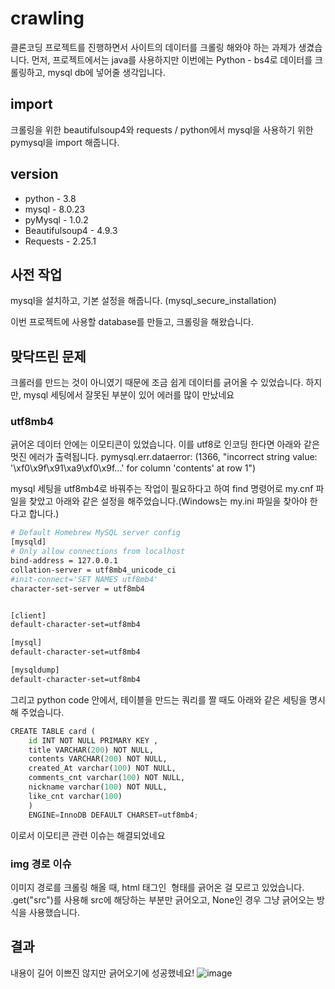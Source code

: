 # crawling

클론코딩 프로젝트를 진행하면서 사이트의 데이터를 크롤링 해와야 하는 과제가 생겼습니다.
먼저, 프로젝트에서는 java를 사용하지만 이번에는 Python - bs4로 데이터를 크롤링하고, mysql db에 넣어줄 생각입니다.

## import

크롤링을 위한 beautifulsoup4와 requests / python에서 mysql을 사용하기 위한 pymysql을 import 해줍니다.

## version

* python - 3.8
* mysql - 8.0.23
* pyMysql - 1.0.2
* Beautifulsoup4 - 4.9.3
* Requests - 2.25.1

## 사전 작업

mysql을 설치하고, 기본 설정을 해줍니다. (mysql_secure_installation)

이번 프로젝트에 사용할 database를 만들고, 크롤링을 해왔습니다.

## 맞닥뜨린 문제
크롤러를 만드는 것이 아니였기 때문에 조금 쉽게 데이터를 긁어올 수 있었습니다.
하지만, mysql 세팅에서 잘못된 부분이 있어 에러를 많이 만났네요

### utf8mb4
긁어온 데이터 안에는 이모티콘이 있었습니다.
이를 utf8로 인코딩 한다면 아래와 같은 멋진 에러가 출력됩니다.
pymysql.err.dataerror: (1366, "incorrect string value: '\\xf0\\x9f\\x91\\xa9\\xf0\\x9f...' for column 'contents' at row 1")

mysql 세팅을 utf8mb4로 바꿔주는 작업이 필요하다고 하여
find 명령어로 my.cnf 파일을 찾았고 아래와 같은 설정을 해주었습니다.(Windows는 my.ini 파일을 찾아야 한다고 합니다.)

```bash
# Default Homebrew MySQL server config
[mysqld]
# Only allow connections from localhost
bind-address = 127.0.0.1
collation-server = utf8mb4_unicode_ci
#init-connect='SET NAMES utf8mb4'
character-set-server = utf8mb4


[client]
default-character-set=utf8mb4

[mysql]
default-character-set=utf8mb4

[mysqldump]
default-character-set=utf8mb4
```
그리고 python code 안에서, 테이블을 만드는 쿼리를 짤 때도 아래와 같은 세팅을 명시해 주었습니다.

```python
CREATE TABLE card (
    id INT NOT NULL PRIMARY KEY ,
    title VARCHAR(200) NOT NULL,
    contents VARCHAR(200) NOT NULL,
    created_At varchar(100) NOT NULL,
    comments_cnt varchar(100) NOT NULL,
    nickname varchar(100) NOT NULL,
    like_cnt varchar(100)
    )
    ENGINE=InnoDB DEFAULT CHARSET=utf8mb4;
```

이로서 이모티콘 관련 이슈는 해결되었네요

### img 경로 이슈
이미지 경로를 크롤링 해올 때, html 태그인 <img src> 형태를 긁어온 걸 모르고 있었습니다.
.get("src")를 사용해 src에 해당하는 부분만 긁어오고, None인 경우 그냥 긁어오는 방식을 사용했습니다.

## 결과
내용이 길어 이쁘진 않지만 긁어오기에 성공했네요!
![image](https://user-images.githubusercontent.com/53491653/113515822-b5fdef00-95b1-11eb-8959-4f455d0c43a7.png)



